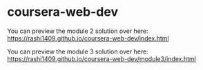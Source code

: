 # coursera-web-dev
You can preview the module 2 solution over here:
https://rashi1409.github.io/coursera-web-dev/index.html


You can preview the module 3 solution over here:
https://rashi1409.github.io/coursera-web-dev/module3/index.html
